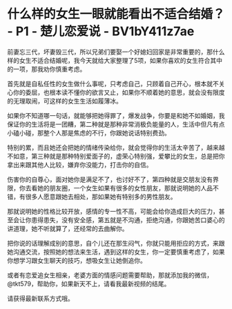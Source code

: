 # 什么样的女生一眼就能看出不适合结婚？ - P1 - 楚儿恋爱说 - BV1bY411z7ae

前妻忘三代，坏妻毁三代，所以兄弟们要娶一个好媳妇回家是非常重要的，那什么样的女生不适合结婚呢，我今天就给大家整理了5项，如果你喜欢的女生符合其中的一项，那我劝你慎重考虑。

首先就是自私任性的女生做什么事呢，只考虑自己，只顾着自己开心，根本就不关心你的委屈，也根本读不懂你的欲言又止，如果你不顺着她的意思，就会没有限度的无理取闹，可这样的女生生活如履薄冰。

如果你不知道哪一句话，就能够把她得罪了，爆发战争，你要是和她不如婚姻，我保证你的生活将是一团糟，第二种就是那种非常消极负能量的人，生活中但凡有点小磕小碰，那整个人那是焦虑的不行，你跟她说话特别费劲。

特别的累，而且她还会把她的情绪传染给你，就会觉得你的生活太辛苦了，越来越不如意，第三种就是那种特别爱面子的，虚荣心特别强，爱攀比的女生，总是把你拿出来跟其他人比较，嫌弃你没能力，打击你的自信。

伤害你的自尊心，面对她你是满足不了，也讨好不了，第四种就是交朋友没有界限，你去看她的朋友圈，一个女生如果有很多的女性朋友，那就说明她的人品不错，有很多人愿意跟她去相处，那如果她有特别多的男性朋友。

那就说明她的性格比较开放，感情的专一性不高，可能会给你造成巨大的压力，甚至会让你患得患失，没有安全感，第五就是不沟通，拒绝沟通，你跟她苦口婆心的讲道理，她不听就算了，还经常的去曲解你。

把你说的话理解成别的意思，自个儿还在那生闷气，你就只能用拒应的方式，来跟她沟通交流，按照她的想法来生活，遇到这样的女生，你一定要慎重考虑了，如果你想学习跟女生聊天的技巧，想吸女生让她倒追你。

或者有恋爱追女生相亲，老婆方面的情感问题需要帮助，那就添加我的微信，@tkt579，帮助你，如果新天不上，请看我最新视频的结尾。

请获得最新联系方式哦。